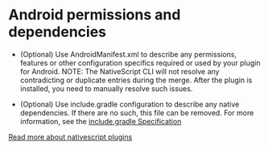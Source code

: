# Android permissions and dependencies

* (Optional) Use AndroidManifest.xml to describe any permissions, features or other configuration specifics required or used by your plugin for Android. 
NOTE: The NativeScript CLI will not resolve any contradicting or duplicate entries during the merge. After the plugin is installed, you need to manually resolve such issues.

* (Optional) Use include.gradle configuration to describe any native dependencies. If there are no such, this file can be removed. For more information, see the [include.gradle Specification](https://docs.nativescript.org/plugins/plugins#includegradle-specification)


[Read more about nativescript plugins](https://docs.nativescript.org/plugins/plugins)